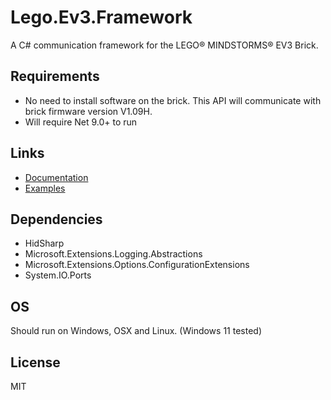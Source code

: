 # Lego.Ev3.Framework
A C# communication framework for the LEGO® MINDSTORMS® EV3 Brick.

## Requirements
* No need to install software on the brick. This API will communicate with brick firmware version V1.09H.
* Will require Net 9.0+ to run

## Links
* [Documentation](https://github.com/mvanderelsen/Lego.Ev3.Framework/wiki)
* [Examples](https://github.com/mvanderelsen/Lego.Ev3.Framework.Examples)

## Dependencies
* HidSharp
* Microsoft.Extensions.Logging.Abstractions
* Microsoft.Extensions.Options.ConfigurationExtensions
* System.IO.Ports

## OS
Should run on Windows, OSX and Linux. (Windows 11 tested) 

## License
MIT
